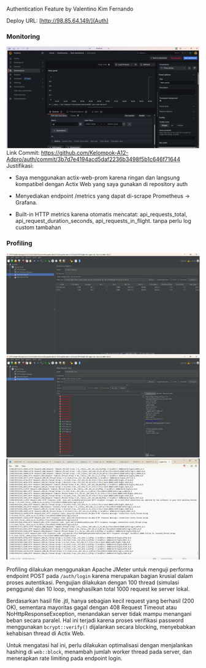 Authentication Feature by Valentino Kim Fernando

Deploy URL:
[http://98.85.64.149/](Auth)

### Monitoring

![alt text](public/image.png)
Link Commit:
https://github.com/Kelompok-A12-Adpro/auth/commit/3b7d7e4194acd5daf2236b3498f5b1c646f71644
Justifikasi:
- Saya menggunakan actix-web-prom karena ringan dan langsung kompatibel dengan Actix Web yang saya gunakan di repository auth

- Menyediakan endpoint /metrics yang dapat di-scrape Prometheus → Grafana.

- Built-in HTTP metrics karena otomatis mencatat: api_requests_total, api_request_duration_seconds, api_requests_in_flight. tanpa perlu log custom tambahan

### Profiling
![jmeter summary report](public/image-1.png)
![jmeter tree](public/image-2.png)
![file jtl](public/image-3.png)

Profiling dilakukan menggunakan Apache JMeter untuk menguji performa endpoint POST pada `/auth/login` karena merupakan bagian krusial dalam proses autentikasi. Pengujian dilakukan dengan 100 thread (simulasi pengguna) dan 10 loop, menghasilkan total 1000 request ke server lokal.

Berdasarkan hasil file .jtl, hanya sebagian kecil request yang berhasil (200 OK), sementara mayoritas gagal dengan 408 Request Timeout atau NoHttpResponseException, menandakan server tidak mampu menangani beban secara paralel. Hal ini terjadi karena proses verifikasi password menggunakan `bcrypt::verify()` dijalankan secara blocking, menyebabkan kehabisan thread di Actix Web. 

Untuk mengatasi hal ini, perlu dilakukan optimalisasi dengan menjalankan hashing di `web::block`, menambah jumlah worker thread pada server, dan menerapkan rate limiting pada endpoint login.